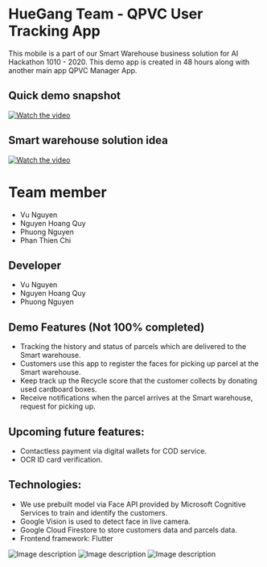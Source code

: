 # HueGang Team - QPVC User Tracking App
This mobile is a part of our Smart Warehouse business solution for AI Hackathon 1010 - 2020. This demo app is created in 48 hours along with another main app QPVC Manager App. 

## Quick demo snapshot
[![Watch the video](https://firebasestorage.googleapis.com/v0/b/qpv-face-scanner.appspot.com/o/client_app_screenshot%2FScreen%20Shot%202020-11-21%20at%206.57.52%20PM.png?alt=media&token=d2a6541d-689d-45cc-ad48-05b7f6217346)](https://youtu.be/D6M9zxeiifg)

## Smart warehouse solution idea

[![Watch the video](https://firebasestorage.googleapis.com/v0/b/qpv-face-scanner.appspot.com/o/client_app_screenshot%2FScreen%20Shot%202020-11-21%20at%207.25.55%20PM.png?alt=media&token=3faa5632-2d9a-44c6-85e1-dc7f55197198)](https://youtu.be/DiAPua41We4)
# Team member
* Vu Nguyen
* Nguyen Hoang Quy
* Phuong Nguyen
* Phan Thien Chi

## Developer
* Vu Nguyen
* Nguyen Hoang Quy
* Phuong Nguyen

## Demo Features (Not 100% completed)
* Tracking the history and status of parcels which are delivered to the Smart warehouse.
* Customers use this app to register the faces for picking up parcel at the Smart warehouse.
* Keep track up the Recycle score that the customer collects by donating used cardboard boxes.
* Receive notifications when the parcel arrives at the Smart warehouse, request for picking up.

## Upcoming future features:
* Contactless payment via digital wallets for COD service.
* OCR ID card verification.

## Technologies:
* We use prebuilt model via Face API provided by Microsoft Cognitive Services to train and identify the customers.
* Google Vision is used to detect face in live camera.
* Google Cloud Firestore to store customers data and parcels data.
* Frontend framework: Flutter

![Image description](https://firebasestorage.googleapis.com/v0/b/qpv-face-scanner.appspot.com/o/client_app_screenshot%2FScreenshot_2020-11-21-15-10-06-483_com.virelic.qpv_client_app%20(1).jpg?alt=media&token=e8c95b72-b12a-4d40-9db2-dd45afb22f63) 
![Image description](https://firebasestorage.googleapis.com/v0/b/qpv-face-scanner.appspot.com/o/client_app_screenshot%2FScreenshot_2020-11-21-15-09-57-530_com.virelic.qpv_client_app.jpg?alt=media&token=f4029372-cc16-45ef-8273-b5b191766d74) 
![Image description](https://firebasestorage.googleapis.com/v0/b/qpv-face-scanner.appspot.com/o/client_app_screenshot%2FScreenshot_2020-11-21-15-10-31-260_com.virelic.qpv_client_app.jpg?alt=media&token=b2e80a12-ab79-451a-8cd3-e55410aad634)

